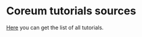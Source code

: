 # Coreum tutorials sources

[Here](https://docs.coreum.dev/tutorials/main.html) you can get the list of all tutorials.
